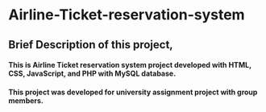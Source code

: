 # Airline-Ticket-reservation-system

## Brief Description of this project,

#### This is Airline Ticket reservation system project developed with HTML, CSS, JavaScript, and PHP with MySQL database.

#### This project was developed for university assignment project with group members.
